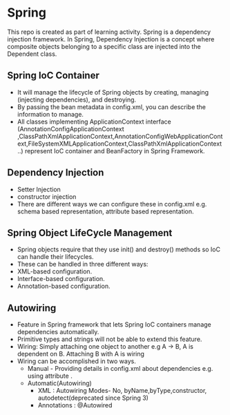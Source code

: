 # Spring
This repo is created as part of learning activity.
Spring is a dependency injection framework. 
In Spring, Dependency Injection is a concept where composite objects belonging to a specific class are injected into the Dependent class.


## Spring IoC Container

- It will manage the lifecycle of Spring objects by creating, managing (injecting dependencies), and destroying.
- By passing the bean metadata in config.xml, you can describe the information to manage.
- All classes implementing ApplicationContext interface (AnnotationConfigApplicationContext ,ClassPathXmlApplicationContext,AnnotationConfigWebApplicationContext,FileSystemXMLApplicationContext,ClassPathXmlApplicationContext
 ..) represent IoC container and BeanFactory in Spring Framework.

## Dependency Injection
- Setter Injection
- constructor injection
- There are different ways we can configure these in config.xml e.g. schema based representation, attribute based representation.

## Spring Object LifeCycle Management
- Spring objects require that they use init() and destroy() methods so IoC can handle their lifecycles.
- These can be handled in three different ways:
 - XML-based configuration.
 - Interface-based configuration.
 - Annotation-based configuration.

## Autowiring
- Feature in Spring framework that lets Spring IoC containers manage dependencies automatically.
- Primitive types and strings will not be able to extend this feature.
- Wiring: Simply attaching one object to another e.g A -> B, A is dependent on B. Attaching B with A is wiring
- Wiring can be accomplished in two ways.
    - Manual - Providing details in config.xml about dependencies e.g. using attribute <ref bean="abc">.
    - Automatic(Autowiring)
        - XML : Autowiring Modes- No, byName,byType,constructor, autodetect(deprecated since Spring 3)
        - Annotations : @Autowired
